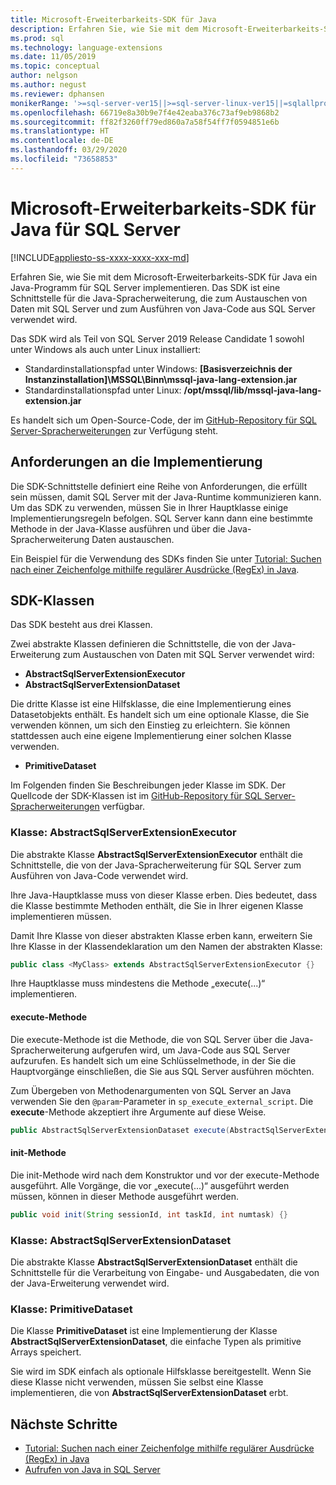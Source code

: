 ```yaml
---
title: Microsoft-Erweiterbarkeits-SDK für Java
description: Erfahren Sie, wie Sie mit dem Microsoft-Erweiterbarkeits-SDK für Java ein Java-Programm für SQL Server implementieren. Das SDK ist eine Schnittstelle für die Java-Spracherweiterung, die zum Austauschen von Daten mit SQL Server und zum Ausführen von Java-Code aus SQL Server verwendet wird.
ms.prod: sql
ms.technology: language-extensions
ms.date: 11/05/2019
ms.topic: conceptual
author: nelgson
ms.author: negust
ms.reviewer: dphansen
monikerRange: '>=sql-server-ver15||>=sql-server-linux-ver15||=sqlallproducts-allversions'
ms.openlocfilehash: 66719e8a30b9e7f4e42eaba376c73af9eb9868b2
ms.sourcegitcommit: ff82f3260ff79ed860a7a58f54ff7f0594851e6b
ms.translationtype: HT
ms.contentlocale: de-DE
ms.lasthandoff: 03/29/2020
ms.locfileid: "73658853"
---
```

# <a name="microsoft-extensibility-sdk-for-java-for-sql-server"></a>Microsoft-Erweiterbarkeits-SDK für Java für SQL Server
[!INCLUDE[appliesto-ss-xxxx-xxxx-xxx-md](../../includes/appliesto-ss-xxxx-xxxx-xxx-md.md)]

Erfahren Sie, wie Sie mit dem Microsoft-Erweiterbarkeits-SDK für Java ein Java-Programm für SQL Server implementieren. Das SDK ist eine Schnittstelle für die Java-Spracherweiterung, die zum Austauschen von Daten mit SQL Server und zum Ausführen von Java-Code aus SQL Server verwendet wird.

Das SDK wird als Teil von SQL Server 2019 Release Candidate 1 sowohl unter Windows als auch unter Linux installiert:

+ Standardinstallationspfad unter Windows: **[Basisverzeichnis der Instanzinstallation]\MSSQL\Binn\mssql-java-lang-extension.jar**
+ Standardinstallationspfad unter Linux: **/opt/mssql/lib/mssql-java-lang-extension.jar**

Es handelt sich um Open-Source-Code, der im [GitHub-Repository für SQL Server-Spracherweiterungen](https://github.com/microsoft/sql-server-language-extensions) zur Verfügung steht.

## <a name="implementation-requirements"></a>Anforderungen an die Implementierung

Die SDK-Schnittstelle definiert eine Reihe von Anforderungen, die erfüllt sein müssen, damit SQL Server mit der Java-Runtime kommunizieren kann. Um das SDK zu verwenden, müssen Sie in Ihrer Hauptklasse einige Implementierungsregeln befolgen. SQL Server kann dann eine bestimmte Methode in der Java-Klasse ausführen und über die Java-Spracherweiterung Daten austauschen.

Ein Beispiel für die Verwendung des SDKs finden Sie unter [Tutorial: Suchen nach einer Zeichenfolge mithilfe regulärer Ausdrücke (RegEx) in Java](../tutorials/search-for-string-using-regular-expressions-in-java.md).

## <a name="sdk-classes"></a>SDK-Klassen

Das SDK besteht aus drei Klassen.

Zwei abstrakte Klassen definieren die Schnittstelle, die von der Java-Erweiterung zum Austauschen von Daten mit SQL Server verwendet wird:

- **AbstractSqlServerExtensionExecutor**
- **AbstractSqlServerExtensionDataset**

Die dritte Klasse ist eine Hilfsklasse, die eine Implementierung eines Datasetobjekts enthält. Es handelt sich um eine optionale Klasse, die Sie verwenden können, um sich den Einstieg zu erleichtern. Sie können stattdessen auch eine eigene Implementierung einer solchen Klasse verwenden.

- **PrimitiveDataset**

Im Folgenden finden Sie Beschreibungen jeder Klasse im SDK. Der Quellcode der SDK-Klassen ist im [GitHub-Repository für SQL Server-Spracherweiterungen](https://github.com/microsoft/sql-server-language-extensions/tree/master/language-extensions/java/sdk) verfügbar.

### <a name="class-abstractsqlserverextensionexecutor"></a>Klasse: AbstractSqlServerExtensionExecutor

Die abstrakte Klasse **AbstractSqlServerExtensionExecutor** enthält die Schnittstelle, die von der Java-Spracherweiterung für SQL Server zum Ausführen von Java-Code verwendet wird.

Ihre Java-Hauptklasse muss von dieser Klasse erben. Dies bedeutet, dass die Klasse bestimmte Methoden enthält, die Sie in Ihrer eigenen Klasse implementieren müssen.

Damit Ihre Klasse von dieser abstrakten Klasse erben kann, erweitern Sie Ihre Klasse in der Klassendeklaration um den Namen der abstrakten Klasse:

```java
public class <MyClass> extends AbstractSqlServerExtensionExecutor {}
```

Ihre Hauptklasse muss mindestens die Methode „execute(...)“ implementieren.

#### <a name="method-execute"></a>execute-Methode

Die execute-Methode ist die Methode, die von SQL Server über die Java-Spracherweiterung aufgerufen wird, um Java-Code aus SQL Server aufzurufen. Es handelt sich um eine Schlüsselmethode, in der Sie die Hauptvorgänge einschließen, die Sie aus SQL Server ausführen möchten.

Zum Übergeben von Methodenargumenten von SQL Server an Java verwenden Sie den `@param`-Parameter in `sp_execute_external_script`. Die **execute**-Methode akzeptiert ihre Argumente auf diese Weise.

```java
public AbstractSqlServerExtensionDataset execute(AbstractSqlServerExtensionDataset input, LinkedHashMap<String, Object> params)  {}
```

#### <a name="method-init"></a>init-Methode

Die init-Methode wird nach dem Konstruktor und vor der execute-Methode ausgeführt. Alle Vorgänge, die vor „execute(...)“ ausgeführt werden müssen, können in dieser Methode ausgeführt werden.

```java
public void init(String sessionId, int taskId, int numtask) {}
```

### <a name="class-abstractsqlserverextensiondataset"></a>Klasse: AbstractSqlServerExtensionDataset

Die abstrakte Klasse **AbstractSqlServerExtensionDataset** enthält die Schnittstelle für die Verarbeitung von Eingabe- und Ausgabedaten, die von der Java-Erweiterung verwendet wird.


### <a name="class-primitivedataset"></a>Klasse: PrimitiveDataset

Die Klasse **PrimitiveDataset** ist eine Implementierung der Klasse **AbstractSqlServerExtensionDataset**, die einfache Typen als primitive Arrays speichert.

Sie wird im SDK einfach als optionale Hilfsklasse bereitgestellt. Wenn Sie diese Klasse nicht verwenden, müssen Sie selbst eine Klasse implementieren, die von **AbstractSqlServerExtensionDataset** erbt.  

## <a name="next-steps"></a>Nächste Schritte

+ [Tutorial: Suchen nach einer Zeichenfolge mithilfe regulärer Ausdrücke (RegEx) in Java](../tutorials/search-for-string-using-regular-expressions-in-java.md)
+ [Aufrufen von Java in SQL Server](call-java-from-sql.md)

